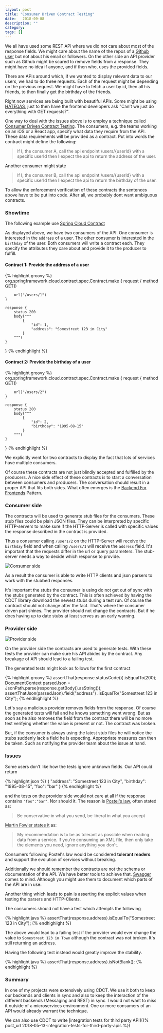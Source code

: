 ```yaml
---
layout: post
title: "Consumer Driven Contract Testing"
date:   2018-09-08
description: ""
category:
tags: []
---
```


We all have used some REST API where we did not care about most of the response fields. We might care about the name of the repos of a [Github user](https://developer.github.com/v3/users/#get-a-single-user) but not about his email or followers. On the other side an API provider such as Github might be scared to remove fields from a response. They might have no idea if anyone, and if then who, uses the provided fields.

There are APIs around which, if we wanted to display relevant data to our users, we had to do three requests. Each of the request might be depending on the previous request. We might have to fetch a user by id, then all his friends, to then finally get the birthday of the friends.

Right now services are being built with beautiful APIs. Some might be using [HATEOAS](https://en.wikipedia.org/wiki/HATEOAS), just to then have the frontend developers ask "Can't we just do everything with GET requests?".

One way to deal with the issues above is to employ a technique called [Consumer Driven Contract Testing](https://martinfowler.com/articles/consumerDrivenContracts.html). The consumers, e.g. the teams working on an iOS or a React app, specify what data they require from the API. These data requirements will be provided as a contract. Put into words the contract might define the following:

> If I, the consumer A, call the api endpoint /users/{userId} with a specific userId then I expect the api to return the address of the user.

Another consumer might state

> If I, the consumer B, call the api endpoint /users/{userId} with a specific userId then I expect the api to return the birthday of the user.

To allow the enforcement verification of these contracts the sentences above have to be put into code. After all, we probably dont want ambiguous contracts.

### Showtime

The following example use [Spring Cloud Contract](https://cloud.spring.io/spring-cloud-contract/)

As displayed above, we have two consumers of the API. One consumer is interested in the `address` of a user. The other consumer is interested in the `birthday` of the user. Both consumers will write a contract each. They specify the attributes they care about and provide it to the producer to fulfill.

#### Contract 1: Provide the address of a user

{% highlight groovy %}
org.springframework.cloud.contract.spec.Contract.make {
    request {
        method GET()

        url("/users/1")
    }

    response {
        status 200
        body("""
            {
                "id": 1,
                "address": "Somestreet 123 in City"
            }
        """)
    }
}
{% endhighlight %}

#### Contract 2: Provide the birthday of a user

{% highlight groovy %}
org.springframework.cloud.contract.spec.Contract.make {
    request {
        method GET()

        url("/users/2")
    }

    response {
        status 200
        body("""
            {
                "id": 2,
                "birthday": "1995-08-15"
            }
        """)
    }
}
{% endhighlight %}

We explicitly went for two contracts to display the fact that lots of services have multiple consumers.

Of course these contracts are not just blindly accepted and fulfilled by the producers. A nice side effect of these contracts is to start a conversation between consumers and producers. The conversation should result in a proper API that fits both sides. What often emerges is the [Backend For Frontends](https://samnewman.io/patterns/architectural/bff/) Pattern.

### Consumer side

The contracts will be used to generate stub files for the consumers. These stub files could be plain JSON files. They can be interpreted by specific HTTP-servers to make sure if the HTTP-Server is called with specific values the response described in the contract is provided.

Thus a consumer calling `/users/2` on the HTTP-Server will receive the `birthday` field and when calling `/users/1` will receive the `address` field. It's important that the requests differ in the url or query parameters. The stub-server needs a way to decide which response to provide.

![Consumer side](https://www.dropbox.com/s/y3mreruu3258smc/consumer_side.svg?raw=1)

As a result the consumer is able to write HTTP clients and json parsers to work with the stubbed responses.

It's important the stubs the consumer is using do not get out of sync with the stubs generated by the contract. This is often achieved by having the CDCT library download the newest stubs during a test run. Of course the contract should not change after the fact. That's where the consumer driven part shines. The provider should not change the contracts. But if he does having up to date stubs at least serves as an early warning.


### Provider side

![Provider side](https://www.dropbox.com/s/iu4zhcmaqatu7ww/provider_side.svg?raw=1)

On the provider side the contracts are used to generate tests. With these tests the provider can make sure his API abides by the contract. Any breakage of API should lead to a failing test.

The generated tests might look as follows for the first contract

{% highlight groovy %}
assertThat(response.statusCode()).isEqualTo(200);
DocumentContext parsedJson =
	JsonPath.parse(response.getBody().asString());
assertThatJson(parsedJson).field("address")
	.isEqualTo("Somestreet 123 in City");
{% endhighlight %}

Let's say a malicious provider removes fields from the response. Of course the generated tests will fail and he knows something went wrong. But as soon as he also removes the field from the contract there will be no more test verifying whether the value is present or not. The contract was broken.

But, if the consumer is always using the latest stub files he will notice the stubs suddenly lack a field he is expecting. Appropriate measures can then be taken. Such as notifying the provider team about the issue at hand.

### Issues

Some users don't like how the tests ignore unknown fields. Our API could return

{% highlight json %}
{
  "address": "Somestreet 123 in City",
  "birthday": "1995-08-15",
  "foo": "bar"
}
{% endhighlight %}

and the tests on the provider side would not care at all if the response contains `"foo":"bar"`. Nor should it. The reason is [Postel's law](https://en.wikipedia.org/wiki/Robustness_principle), often stated as:

> Be conservative in what you send, be liberal in what you accept

[Martin Fowler states it](https://martinfowler.com/bliki/TolerantReader.html) as:

> My recommendation is to be as tolerant as possible when reading data from a service. If you're consuming an XML file, then only take the elements you need, ignore anything you don't.

Consumers following Postel's law would be considered __tolerant readers__ and support the evolution of services without breaking.

Additionally we should remember the contracts are not the schema or documentation of the API. We have better tools to achieve that. [Swagger](https://swagger.io/) comes to mind. Although you might use them to document which parts of the API are in use.

Another thing which leads to pain is asserting the explicit values when testing the parsers and HTTP-Clients.

The consumers should not have a test which attempts the following

{% highlight java %}
assertThat(response.address).isEqualTo("Somestreet 123 in City");
{% endhighlight %}

The above would lead to a failing test if the provider would ever change the value to `Somestreet 123 in Town` although the contract was not broken. It's still returning an address.

Having the following test instead would greatly improve the stability.

{% highlight java %}
assertThat(response.address).isNotBlank();
{% endhighlight %}

### Summary

In one of my projects were extensively using CDCT. We use it both to keep our backends and clients in sync and also to keep the interaction of the different backends (Messaging and REST) in sync. I would not want to miss it outside of a microservices environment. One or more consumers of an API would already warrant the technique.

We can also use CDCT to write [integration tests for third party API]({% post_url 2018-05-13-integration-tests-for-third-party-apis %})

